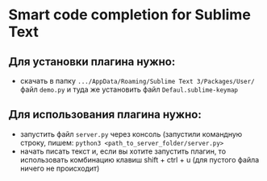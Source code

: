 # Smart code completion for Sublime Text

## Для  установки плагина нужно:

- скачать в папку `.../AppData/Roaming/Sublime Text 3/Packages/User/` файл `demo.py` и туда же установить файл `Defaul.sublime-keymap`


## Для использования плагина нужно:

- запустить файл `server.py` через консоль (запустили командную строку, пишем: `python3 <path_to_server_folder/server.py>`
- начать писать текст и, если вы хотите запустить плагин, то использовать комбинацию клавиш shift + ctrl + u (для пустого файла ничего не происходит)
